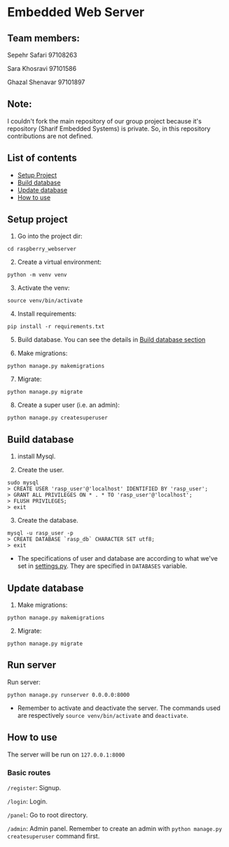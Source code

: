 # Embedded Web Server

## Team members:

Sepehr Safari 97108263

Sara Khosravi 97101586

Ghazal Shenavar 97101897

## Note:

I couldn't fork the main repository of our group project because it's repository (Sharif Embedded Systems) is private. So, in this repository contributions are not defined.

## List of contents
- [Setup Project](#setup-project)
- [Build database](#build-database)
- [Update database](#update-database)
- [How to use](#how-to-use)

## Setup project

1. Go into the project dir:

```
cd raspberry_webserver
```

2. Create a virtual environment:

```
python -m venv venv
```

3. Activate the venv:

```
source venv/bin/activate
```

4. Install requirements:

```
pip install -r requirements.txt
```

5. Build database. You can see the details in [Build database section](#build-database)

6. Make migrations:

```
python manage.py makemigrations
```

7. Migrate:

```
python manage.py migrate
```

8. Create a super user (i.e. an admin):

```
python manage.py createsuperuser
```

## Build database

1. install Mysql.

2. Create the user.

```
sudo mysql
> CREATE USER 'rasp_user'@'localhost' IDENTIFIED BY 'rasp_user';
> GRANT ALL PRIVILEGES ON * . * TO 'rasp_user'@'localhost';
> FLUSH PRIVILEGES;
> exit
```

3. Create the database.
```
mysql -u rasp_user -p
> CREATE DATABASE `rasp_db` CHARACTER SET utf8;
> exit
```

- The specifications of user and database are according to what we've set in [settings.py](./raspberry_webserver/core/settings.py). They are specified in `DATABASES` variable.

## Update database

1. Make migrations:

```
python manage.py makemigrations
```

2. Migrate:

```
python manage.py migrate
```

## Run server

Run server:

```
python manage.py runserver 0.0.0.0:8000
```

- Remember to activate and deactivate the server. The commands used are respectively `source venv/bin/activate` and `deactivate`.

## How to use

The server will be run on `127.0.0.1:8000`

### Basic routes

`/register`: Signup.

`/login`: Login.

`/panel`: Go to root directory.

`/admin`: Admin panel. Remember to create an admin with `python manage.py createsuperuser` command first.
